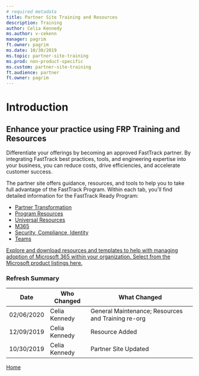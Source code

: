 ```yaml
---
# required metadata
title: Partner Site Training and Resources
description: Training
author: Celia Kennedy
ms.author: v-cekenn
manager: pagrim
ft.owner: pagrim
ms.date: 10/30/2019
ms.topic: partner-site-training
ms.prod: non-product-specific
ms.custom: partner-site-training
ft.audience: partner
ft.owner: pagrim
---
```


# Introduction

## Enhance your practice using FRP Training and Resources

Differentiate your offerings by becoming an approved FastTrack partner. By integrating FastTrack best practices, tools, and engineering expertise into your business, you can reduce costs, drive efficiencies, and accelerate customer success.

The partner site offers guidance, resources, and tools to help you to take full advantage of the FastTrack Program. Within each tab, you'll find detailed information for the FastTrack Ready Program:

- [Partner Transformation](partner-transformation.md)
- [Program Resources](program-resources-new.md)
- [Universal Resources](universal-resources.md)
- [M365](m-365-resources.md)
- [Security, Compliance, Identity](security-compliance-identity.md)
- [Teams](teams.md)

[Explore and download resources and templates to help with managing adoption of Microsoft 365 within your organization. Select from the Microsoft product listings here.](https://www.microsoft.com/en-us/fasttrack/resources?rtc=1)

### Refresh Summary

|Date|Who Changed|What Changed|
|---------|---------------|----------------------------|
|02/06/2020| Celia Kennedy| General Maintenance; Resources and Training re-org|
|12/09/2019| Celia Kennedy| Resource Added|
|10/30/2019| Celia Kennedy| Partner Site Updated|

[Home](http://partner-docs.microsoft.com)
